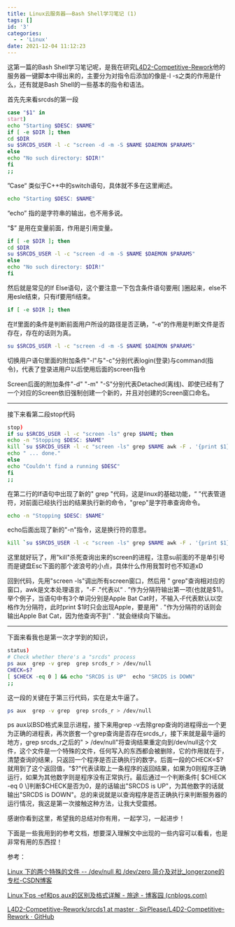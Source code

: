 ```yaml
---
title: Linux云服务器——Bash Shell学习笔记 (1)
tags: []
id: '3'
categories:
  - - 'Linux'
date: 2021-12-04 11:12:23
---
```


这第一篇的Bash Shell学习笔记呢，是我在研究[L4D2-Competitive-Rework](https://github.com/SirPlease/L4D2-Competitive-Rework)他的服务器一键脚本中得出来的，主要分为对指令后添加的像是-l -s之类的作用是什么，还有就是Bash Shell的一些基本的指令和语法。

首先先来看srcds的第一段

```bash
case "$1" in
start)
echo "Starting $DESC: $NAME"
if [ -e $DIR ]; then
cd $DIR
su $SRCDS_USER -l -c "screen -d -m -S $NAME $DAEMON $PARAMS"
else
echo "No such directory: $DIR!"
fi
;;
```

”Case“ 类似于C++中的switch语句，具体就不多在这里阐述。

```bash
echo "Starting $DESC: $NAME"
```

“echo” 指的是字符串的输出，也不用多说。

“$” 是用在变量前面，作用是引用变量。

```bash
if [ -e $DIR ]; then
cd $DIR
su $SRCDS_USER -l -c "screen -d -m -S $NAME $DAEMON $PARAMS"
else
echo "No such directory: $DIR!"
fi
```

然后就是常见的If Else语句，这个要注意一下包含条件语句要用\[ \]圈起来，else不用esle结束，只有if要用fi结束。

```bash
if [ -e $DIR ]; then
```

在If里面的条件是判断前面用户所设的路径是否正确，“-e”的作用是判断文件是否存在，存在的话则为真。

```bash
su $SRCDS_USER -l -c "screen -d -m -S $NAME $DAEMON $PARAMS"
```

切换用户语句里面的附加条件"-l"与"-c"分别代表login(登录)与command(指令)，代表了登录进用户以后使用后面的screen指令

Screen后面的附加条件"-d" "-m" "-S"分别代表Detached(离线)、即使已经有了一个对应的Screen依旧强制创建一个新的，并且对创建的Screen窗口命名。

* * *

接下来看第二段stop代码

```bash
stop)
if su $SRCDS_USER -l -c "screen -ls" grep $NAME; then
echo -n "Stopping $DESC: $NAME"
kill `su $SRCDS_USER -l -c "screen -ls" grep $NAME awk -F . '{print $1}'awk '{print $1}'`
echo " ... done."
else
echo "Couldn't find a running $DESC"
fi
;;
```

在第二行的If语句中出现了新的" grep "代码，这是linux的基础功能，“ ”代表管道符，对前面已经执行出的结果执行新的命令，"grep"是字符串查询命令。

```bash
echo -n "Stopping $DESC: $NAME"
```

echo后面出现了新的"-n"指令，这是换行符的意思。

```bash
kill `su $SRCDS_USER -l -c "screen -ls" grep $NAME awk -F . '{print $1}'awk '{print $1}'`
```

这里就好玩了，用"kill"杀死查询出来的screen的进程，注意su前面的不是单引号而是键盘Esc下面的那个波浪号的小点，具体什么作用我暂时也不知道xD

回到代码，先用"screen -ls"调出所有screen窗口，然后用 " grep"查询相对应的窗口，awk是文本处理语言，"-F ."代表以“ . ”作为分隔符输出第一项(也就是$1)。举个例子，当语句中有3个单词分别是Apple Bat Cat时，不输入-F代表默认以空格作为分隔符，此时print $1时只会出现Apple，要是用" . "作为分隔符的话则会输出Apple Bat Cat，因为他查询不到" . "就会继续向下输出。

* * *

下面来看我也是第一次才学到的知识，

```bash
status)
# Check whether there's a "srcds" process
ps aux  grep -v grep  grep srcds_r > /dev/null
CHECK=$?
[ $CHECK -eq 0 ] && echo "SRCDS is UP"  echo "SRCDS is DOWN"
;;
```

这一段的关键在于第三行代码，实在是太牛逼了。

```bash
ps aux  grep -v grep  grep srcds_r > /dev/null
```

ps aux以BSD格式来显示进程，接下来用grep -v去除grep查询的进程得出一个更为正确的进程表，再次嵌套一个grep查询是否存在srcds\_r，接下来就是最牛逼的地方，grep srcds\_r之后的" > /dev/null"将查询结果重定向到/dev/null这个文件，这个文件是一个特殊的文件，任何写入的东西都会被删除，它的作用就在于，清楚查询的结果，只返回一个程序是否正确执行的数字。后面一段的CHECK=$?就用到了这个返回值，"$?"代表读取上一条程序的返回结果，如果为0则程序正确运行，如果为其他数字则是程序没有正常执行。最后通过一个判断条件\[ $CHECK -eq 0 \]判断$CHECK是否为0，是的话输出"SRCDS is UP"，为其他数字的话就输出"SRCDS is DOWN"。总的来说就是以查询程序是否正确执行来判断服务器的运行情况，我这是第一次接触这种方法，让我大受震撼。

感谢你看到这里，希望我的总结对你有用，一起学习，一起进步！

下面是一些我用到的参考文档，想要深入理解文中出现的一些内容可以看看，也是非常有用的东西捏！

参考：

[Linux 下的两个特殊的文件 -- /dev/null 和 /dev/zero 简介及对比\_longerzone的专栏-CSDN博客](https://blog.csdn.net/longerzone/article/details/12948925)

[Linux下ps -ef和ps aux的区别及格式详解 - 旅途 - 博客园 (cnblogs.com)](https://www.cnblogs.com/mydriverc/p/8303242.html)

[L4D2-Competitive-Rework/srcds1 at master · SirPlease/L4D2-Competitive-Rework · GitHub](https://github.com/SirPlease/L4D2-Competitive-Rework/blob/master/Dedicated%20Server%20Install%20Guide/srcds1)
